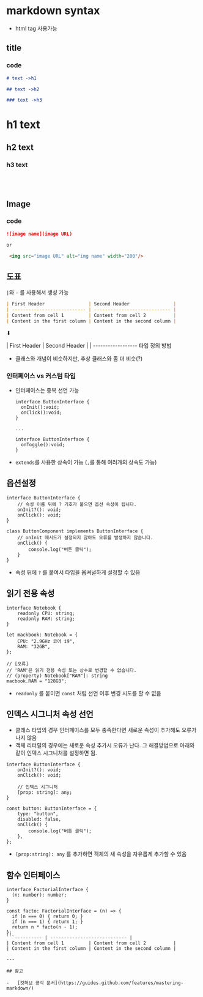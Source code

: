 # markdown syntax

-   html tag 사용가능

## title

### code

```md
# text ->h1

## text ->h2

### text ->h3
```

# h1 text

## h2 text

### h3 text

<br/>
<br />

## Image

### code

```md
![image name](image URL)

or

 <img src="image URL" alt="img name" width="200"/>
```

## 도표

`|`와 `-` 를 사용해서 생성 가능

```md
| First Header                | Second Header                |
| --------------------------- | ---------------------------- |
| Content from cell 1         | Content from cell 2          |
| Content in the first column | Content in the second column |
```

⬇

| First Header | Second Header |
| ------------------ 타입 정의 방법

-   클래스와 개념이 비슷하지만, 추상 클래스와 좀 더 비슷(?)

### 인터페이스 vs 커스텀 타입

-   인터페이스는 중복 선언 가능
    ```tsx
    interface ButtonInterface {
      onInit():void;
      onClick():void;
    }

    ...

    interface ButtonInterface {
      onToggle():void;
    }
    ```
-   `extends`를 사용한 상속이 가능 (`,`를 통해 여러개의 상속도 가능)

## 옵션설정

```tsx
interface ButtonInterface {
    // 속성 이름 뒤에 ? 기호가 붙으면 옵션 속성이 됩니다.
    onInit?(): void;
    onClick(): void;
}

class ButtonComponent implements ButtonInterface {
    // onInit 메서드가 설정되지 않아도 오류를 발생하지 않습니다.
    onClick() {
        console.log("버튼 클릭");
    }
}
```

-   속성 뒤에 `?` 를 붙여서 타입을 옵셔널하게 설정할 수 있음

## 읽기 전용 속성

```tsx
interface Notebook {
    readonly CPU: string;
    readonly RAM: string;
}

let mackbook: Notebook = {
    CPU: "2.9GHz 코어 i9",
    RAM: "32GB",
};

// [오류]
// 'RAM'은 읽기 전용 속성 또는 상수로 변경할 수 없습니다.
// (property) Notebook["RAM"]: string
macbook.RAM = "128GB";
```

-   `readonly` 를 붙이면 `const` 처럼 선언 이후 변경 시도를 할 수 없음

## 인덱스 시그니처 속성 선언

-   클래스 타입의 경우 인터페이스를 모두 충족한다면 새로운 속성이 추가해도 오류가 나지 않음
-   객체 리터럴의 경우에는 새로운 속성 추가시 오류가 난다. 그 해결방법으로 아래와 같이 인덱스 시그니처를 설정하면 됨.

```tsx
interface ButtonInterface {
    onInit?(): void;
    onClick(): void;

    // 인덱스 시그니처
    [prop: string]: any;
}

const button: ButtonInterface = {
    type: "button",
    disabled: false,
    onClick() {
        console.log("버튼 클릭");
    },
};
```

-   `[prop:string]: any` 를 추가하면 객체의 새 속성을 자유롭게 추가할 수 있음

## 함수 인터페이스

````tsx
interface FactorialInterface {
  (n: number): number;
}

const facto: FactorialInterface = (n) => {
  if (n === 0) { return 0; }
  if (n === 1) { return 1; }
  return n * facto(n - 1);
};
```---------- | ---------------------------- |
| Content from cell 1         | Content from cell 2          |
| Content in the first column | Content in the second column |

---

## 참고

-   [깃허브 공식 문서](https://guides.github.com/features/mastering-markdown/)
````
